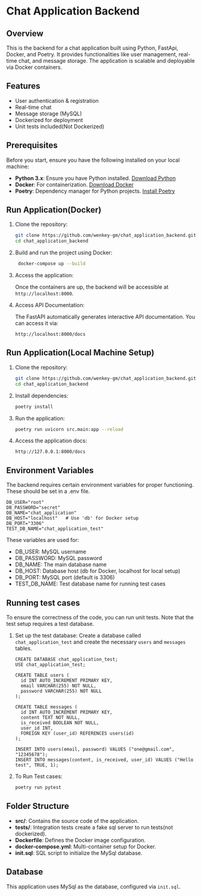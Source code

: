# Chat Application Backend

## Overview

This is the backend for a chat application built using Python, FastApi, Docker, and Poetry. It provides functionalities like user management, real-time chat, and message storage. The application is scalable and deployable via Docker containers.

## Features

- User authentication & registration
- Real-time chat
- Message storage (MySQL)
- Dockerized for deployment
- Unit tests included(Not Dockerized)

## Prerequisites

Before you start, ensure you have the following installed on your local machine:

- **Python 3.x**: Ensure you have Python installed. [Download Python](https://www.python.org/downloads/)
- **Docker**: For containerization. [Download Docker](https://www.docker.com/products/docker-desktop)
- **Poetry**: Dependency manager for Python projects. [Install Poetry](https://python-poetry.org/docs/#installation)

## Run Application(Docker)

1. Clone the repository:
   ```bash
   git clone https://github.com/wenkey-gm/chat_application_backend.git
   cd chat_application_backend
   ```

2. Build and run the project using Docker:
   ```bash
    docker-compose up --build
    ```
3. Access the application:

   Once the containers are up, the backend will be accessible at `http://localhost:8000`.

4. Access API Documentation:

   The FastAPI automatically generates interactive API documentation. You can access it via:
   ```
   http://localhost:8000/docs
   ```

## Run Application(Local Machine Setup)

1. Clone the repository:
   ```bash
   git clone https://github.com/wenkey-gm/chat_application_backend.git
   cd chat_application_backend
   ```
   
2. Install dependencies:
   ```bash
   poetry install
   ```
   
3. Run the application: 
   ```bash
   poetry run uvicorn src.main:app --reload
   ```
   
4. Access the application docs:
   ```
   http://127.0.0.1:8000/docs
   ```
## Environment Variables
   The backend requires certain environment variables for proper functioning. These should be set in a .env file.
   ```
   DB_USER="root"
   DB_PASSWORD="secret"
   DB_NAME="chat_application"
   DB_HOST="localhost"   # Use 'db' for Docker setup
   DB_PORT="3306"
   TEST_DB_NAME="chat_application_test"
   ```
   These variables are used for:

   - DB_USER: MySQL username
   - DB_PASSWORD: MySQL password
   - DB_NAME: The main database name
   - DB_HOST: Database host (db for Docker, localhost for local setup)
   - DB_PORT: MySQL port (default is 3306)
   - TEST_DB_NAME: Test database name for running test cases

## Running test cases

To ensure the correctness of the code, you can run unit tests. Note that the test setup requires a test database.
1. Set up the test database:
   Create a database called `chat_application_test` and create the necessary `users` and `messages` tables.
   ```
   CREATE DATABASE chat_application_test;
   USE chat_application_test;

   CREATE TABLE users (
     id INT AUTO_INCREMENT PRIMARY KEY,
     email VARCHAR(255) NOT NULL,
     password VARCHAR(255) NOT NULL
   );
   
   CREATE TABLE messages (
     id INT AUTO_INCREMENT PRIMARY KEY,
     content TEXT NOT NULL,
     is_received BOOLEAN NOT NULL,
     user_id INT,
     FOREIGN KEY (user_id) REFERENCES users(id)
   );
   
   INSERT INTO users(email, password) VALUES ("one@gmail.com", "12345678");
   INSERT INTO messages(content, is_received, user_id) VALUES ("Hello test", TRUE, 1);
   ```
   
2. To Run Test cases:
   ```bash
   poetry run pytest
   ```

## Folder Structure

- **src/**: Contains the source code of the application.
- **tests/**: Integration tests create a fake sql server to run tests(not dockerized).
- **Dockerfile**: Defines the Docker image configuration.
- **docker-compose.yml**: Multi-container setup for Docker.
- **init.sql**: SQL script to initialize the MySql database.

## Database

This application uses MySql as the database, configured via `init.sql`.

